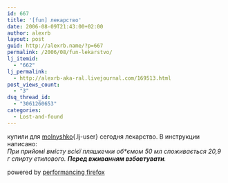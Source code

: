 ```yaml
---
id: 667
title: '[fun] лекарство'
date: 2006-08-09T21:43:00+02:00
author: alexrb
layout: post
guid: http://alexrb.name/?p=667
permalink: /2006/08/fun-lekarstvo/
lj_itemid:
  - "662"
lj_permalink:
  - http://alexrb-aka-ral.livejournal.com/169513.html
post_views_count:
  - "3"
dsq_thread_id:
  - "3061260653"
categories:
  - Lost-and-found
---
```

купили для [molnyshko](http://molnyshko.livejournal.com/){.lj-user} сегодня лекарство. В инструкции написано:  
_При прийомі вмісту всієї пляшкечки об*ємом 50 мл споживається 20,9 г спирту етилового. **Перед вживанням взбовтувати**._

<p class="poweredbyperformancing">
  powered by <a href="http://performancing.com/firefox" >performancing firefox</a>
</p>